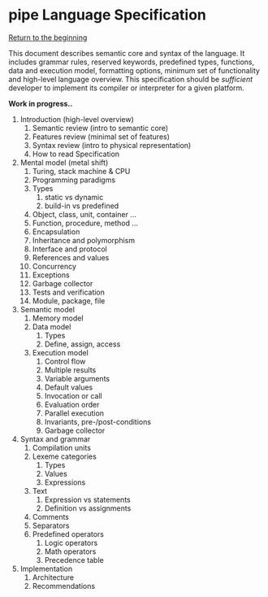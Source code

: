 # pipe Language Specification
[Return to the beginning](/README.md#get-started)

This document describes semantic core and syntax of the language. It includes grammar rules, reserved keywords, predefined types, functions, data and execution model, formatting options, minimum set of functionality and high-level language overview. This specification should be *sufficient* developer to implement its compiler or interpreter for a given platform. 

**Work in progress..**

1. Introduction (high-level overview)
   1. Semantic review (intro to semantic core)
   2. Features review (minimal set of features)
   3. Syntax review (intro to physical representation)
   4. How to read Specification
2. Mental model (metal shift)
   1. Turing, stack machine & CPU
   2. Programming paradigms
   3. Types
      1. static vs dynamic
      2. build-in vs predefined
   4. Object, class, unit, container ...
   5. Function, procedure, method ...
   6. Encapsulation
   7. Inheritance and polymorphism
   8. Interface and protocol
   9.  References and values
   10. Concurrency 
   11. Exceptions
   12. Garbage collector
   13. Tests and verification
   14. Module, package, file
3. Semantic model
   1. Memory model
   2. Data model
      1. Types
      2. Define, assign, access
   3. Execution model
      1. Control flow
      2. Multiple results
      3. Variable arguments
      4. Default values
      5. Invocation or call
      6. Evaluation order
      7. Parallel execution
      8. Invariants, pre-/post-conditions
      9. Garbage collector
4. Syntax and grammar
   1. Compilation units
   2. Lexeme categories
      1. Types
      2. Values
      3. Expressions
   3. Text
      1. Expression vs statements
      2. Definition vs assignments
   4. Comments
   5. Separators
   6. Predefined operators
      1. Logic operators
      2. Math operators
      3. Precedence table
5. Implementation
   1. Architecture 
   2. Recommendations

<!--
C++ 3 catagories of language entities:
1. object declarations 
2. expressions and operators
3. types
-->